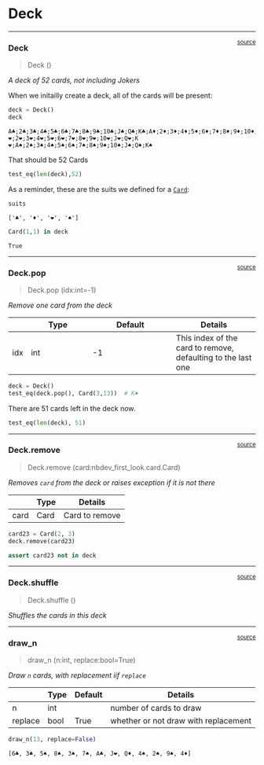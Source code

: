 # Deck


<!-- WARNING: THIS FILE WAS AUTOGENERATED! DO NOT EDIT! -->

------------------------------------------------------------------------

<a
href="https://github.com/abdulahad/nbdev_first_look/blob/main/nbdev_first_look/deck.py#L14"
target="_blank" style="float:right; font-size:smaller">source</a>

### Deck

>  Deck ()

*A deck of 52 cards, not including Jokers*

When we initailly create a deck, all of the cards will be present:

``` python
deck = Deck()
deck
```

    A♣️;2♣️;3♣️;4♣️;5♣️;6♣️;7♣️;8♣️;9♣️;10♣️;J♣️;Q♣️;K♣️;A♦️;2♦️;3♦️;4♦️;5♦️;6♦️;7♦️;8♦️;9♦️;10♦️;J♦️;Q♦️;K♦️;A❤️;2❤️;3❤️;4❤️;5❤️;6❤️;7❤️;8❤️;9❤️;10❤️;J❤️;Q❤️;K❤️;A♠️;2♠️;3♠️;4♠️;5♠️;6♠️;7♠️;8♠️;9♠️;10♠️;J♠️;Q♠️;K♠️

That should be 52 Cards

``` python
test_eq(len(deck),52)
```

As a reminder, these are the suits we defined for a
[`Card`](https://abdulahad.github.io/nbdev_first_look/card.html#card):

``` python
suits
```

    ['♣️', '♦️', '❤️', '♠️']

``` python
Card(1,1) in deck
```

    True

------------------------------------------------------------------------

<a
href="https://github.com/abdulahad/nbdev_first_look/blob/main/nbdev_first_look/deck.py#L27"
target="_blank" style="float:right; font-size:smaller">source</a>

### Deck.pop

>  Deck.pop (idx:int=-1)

*Remove one card from the deck*

<table>
<colgroup>
<col style="width: 6%" />
<col style="width: 25%" />
<col style="width: 34%" />
<col style="width: 34%" />
</colgroup>
<thead>
<tr>
<th></th>
<th><strong>Type</strong></th>
<th><strong>Default</strong></th>
<th><strong>Details</strong></th>
</tr>
</thead>
<tbody>
<tr>
<td>idx</td>
<td>int</td>
<td>-1</td>
<td>This index of the card to remove, defaulting to the last one</td>
</tr>
</tbody>
</table>

``` python
deck = Deck()
test_eq(deck.pop(), Card(3,13))  # K♠️
```

There are 51 cards left in the deck now.

``` python
test_eq(len(deck), 51)
```

------------------------------------------------------------------------

<a
href="https://github.com/abdulahad/nbdev_first_look/blob/main/nbdev_first_look/deck.py#L34"
target="_blank" style="float:right; font-size:smaller">source</a>

### Deck.remove

>  Deck.remove (card:nbdev_first_look.card.Card)

*Removes `card` from the deck or raises exception if it is not there*

<table>
<thead>
<tr>
<th></th>
<th><strong>Type</strong></th>
<th><strong>Details</strong></th>
</tr>
</thead>
<tbody>
<tr>
<td>card</td>
<td>Card</td>
<td>Card to remove</td>
</tr>
</tbody>
</table>

``` python
card23 = Card(2, 3)
deck.remove(card23)

assert card23 not in deck
```

------------------------------------------------------------------------

<a
href="https://github.com/abdulahad/nbdev_first_look/blob/main/nbdev_first_look/deck.py#L21"
target="_blank" style="float:right; font-size:smaller">source</a>

### Deck.shuffle

>  Deck.shuffle ()

*Shuffles the cards in this deck*

------------------------------------------------------------------------

<a
href="https://github.com/abdulahad/nbdev_first_look/blob/main/nbdev_first_look/deck.py#L40"
target="_blank" style="float:right; font-size:smaller">source</a>

### draw_n

>  draw_n (n:int, replace:bool=True)

*Draw `n` cards, with replacement iif `replace`*

<table>
<thead>
<tr>
<th></th>
<th><strong>Type</strong></th>
<th><strong>Default</strong></th>
<th><strong>Details</strong></th>
</tr>
</thead>
<tbody>
<tr>
<td>n</td>
<td>int</td>
<td></td>
<td>number of cards to draw</td>
</tr>
<tr>
<td>replace</td>
<td>bool</td>
<td>True</td>
<td>whether or not draw with replacement</td>
</tr>
</tbody>
</table>

``` python
draw_n(13, replace=False)
```

    [6♣️, 3♣️, 5♠️, 8♠️, 3♠️, 7♠️, A♣️, J❤️, Q♦️, 4♠️, 2♠️, 9♠️, 4♦️]
